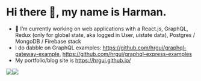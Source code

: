 # Hi there 👋, my name is Harman.

- 🔭 I’m currently working on web applications with a React.js, GraphQL, Redux (only for global state, aka logged in User, uistate data), Postgres / MongoDB / Firebase stack 
- I do dabble on GraphQL examples: https://github.com/hrgui/graphql-gateway-example, https://github.com/hrgui/graphql-express-examples
- My portfolio/blog site is https://hrgui.github.io/

<div style="display: flex; align-items: top;">
<a href="https://github.com/anuraghazra/github-readme-stats">
  <img align="center" src="https://github-readme-stats.vercel.app/api?username=hrgui&show_icons=true" />
</a>
<a href="https://github.com/anuraghazra/convoychat">
  <img align="center" src="https://github-readme-stats.vercel.app/api/top-langs/?username=hrgui&layout=compact" />
</a>  
</div>


